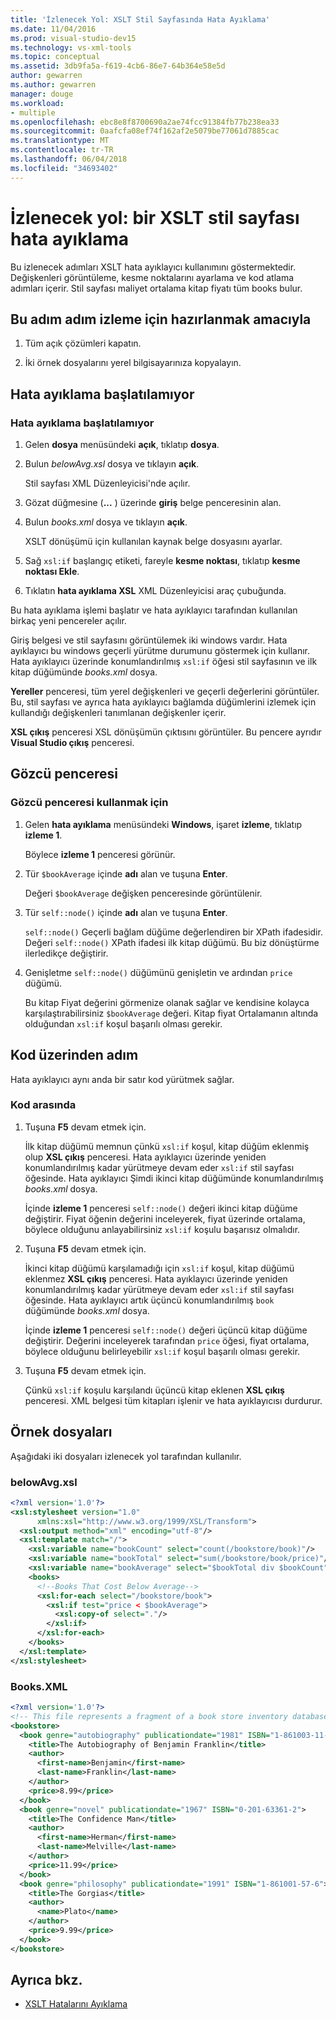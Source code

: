 ```yaml
---
title: 'İzlenecek Yol: XSLT Stil Sayfasında Hata Ayıklama'
ms.date: 11/04/2016
ms.prod: visual-studio-dev15
ms.technology: vs-xml-tools
ms.topic: conceptual
ms.assetid: 3db9fa5a-f619-4cb6-86e7-64b364e58e5d
author: gewarren
ms.author: gewarren
manager: douge
ms.workload:
- multiple
ms.openlocfilehash: ebc8e8f8700690a2ae74fcc91384fb77b238ea33
ms.sourcegitcommit: 0aafcfa08ef74f162af2e5079be77061d7885cac
ms.translationtype: MT
ms.contentlocale: tr-TR
ms.lasthandoff: 06/04/2018
ms.locfileid: "34693402"
---
```

# <a name="walkthrough-debug-an-xslt-style-sheet"></a>İzlenecek yol: bir XSLT stil sayfası hata ayıklama

Bu izlenecek adımları XSLT hata ayıklayıcı kullanımını göstermektedir. Değişkenleri görüntüleme, kesme noktalarını ayarlama ve kod atlama adımları içerir. Stil sayfası maliyet ortalama kitap fiyatı tüm books bulur.

## <a name="to-prepare-for-this-walkthrough"></a>Bu adım adım izleme için hazırlanmak amacıyla

1.  Tüm açık çözümleri kapatın.

2.  İki örnek dosyalarını yerel bilgisayarınıza kopyalayın.

## <a name="start-debugging"></a>Hata ayıklama başlatılamıyor

### <a name="to-start-debugging"></a>Hata ayıklama başlatılamıyor

1.  Gelen **dosya** menüsündeki **açık**, tıklatıp **dosya**.

2.  Bulun *belowAvg.xsl* dosya ve tıklayın **açık**.

     Stil sayfası XML Düzenleyicisi'nde açılır.

3.  Gözat düğmesine (**...** ) üzerinde **giriş** belge penceresinin alan.

4.  Bulun *books.xml* dosya ve tıklayın **açık**.

     XSLT dönüşümü için kullanılan kaynak belge dosyasını ayarlar.

5.  Sağ `xsl:if` başlangıç etiketi, fareyle **kesme noktası**, tıklatıp **kesme noktası Ekle**.

6.  Tıklatın **hata ayıklama XSL** XML Düzenleyicisi araç çubuğunda.

Bu hata ayıklama işlemi başlatır ve hata ayıklayıcı tarafından kullanılan birkaç yeni pencereler açılır.

Giriş belgesi ve stil sayfasını görüntülemek iki windows vardır. Hata ayıklayıcı bu windows geçerli yürütme durumunu göstermek için kullanır. Hata ayıklayıcı üzerinde konumlandırılmış `xsl:if` öğesi stil sayfasının ve ilk kitap düğümünde *books.xml* dosya.

**Yereller** penceresi, tüm yerel değişkenleri ve geçerli değerlerini görüntüler. Bu, stil sayfası ve ayrıca hata ayıklayıcı bağlamda düğümlerini izlemek için kullandığı değişkenleri tanımlanan değişkenler içerir.

**XSL çıkış** penceresi XSL dönüşümün çıktısını görüntüler. Bu pencere ayrıdır **Visual Studio çıkış** penceresi.

## <a name="watch-window"></a>Gözcü penceresi

### <a name="to-use-the-watch-window"></a>Gözcü penceresi kullanmak için

1.  Gelen **hata ayıklama** menüsündeki **Windows**, işaret **izleme**, tıklatıp **izleme 1**.

     Böylece **izleme 1** penceresi görünür.

2.  Tür `$bookAverage` içinde **adı** alan ve tuşuna **Enter**.

     Değeri `$bookAverage` değişken penceresinde görüntülenir.

3.  Tür `self::node()` içinde **adı** alan ve tuşuna **Enter**.

     `self::node()` Geçerli bağlam düğüme değerlendiren bir XPath ifadesidir. Değeri `self::node()` XPath ifadesi ilk kitap düğümü. Bu biz dönüştürme ilerledikçe değiştirir.

4.  Genişletme `self::node()` düğümünü genişletin ve ardından `price` düğümü.

     Bu kitap Fiyat değerini görmenize olanak sağlar ve kendisine kolayca karşılaştırabilirsiniz `$bookAverage` değeri. Kitap fiyat Ortalamanın altında olduğundan `xsl:if` koşul başarılı olması gerekir.

## <a name="step-through-the-code"></a>Kod üzerinden adım
 Hata ayıklayıcı aynı anda bir satır kod yürütmek sağlar.

### <a name="to-step-through-the-code"></a>Kod arasında

1.  Tuşuna **F5** devam etmek için.

     İlk kitap düğümü memnun çünkü `xsl:if` koşul, kitap düğüm eklenmiş olup **XSL çıkış** penceresi. Hata ayıklayıcı üzerinde yeniden konumlandırılmış kadar yürütmeye devam eder `xsl:if` stil sayfası öğesinde. Hata ayıklayıcı Şimdi ikinci kitap düğümünde konumlandırılmış *books.xml* dosya.

     İçinde **izleme 1** penceresi `self::node()` değeri ikinci kitap düğüme değiştirir. Fiyat öğenin değerini inceleyerek, fiyat üzerinde ortalama, böylece olduğunu anlayabilirsiniz `xsl:if` koşulu başarısız olmalıdır.

2.  Tuşuna **F5** devam etmek için.

     İkinci kitap düğümü karşılamadığı için `xsl:if` koşul, kitap düğümü eklenmez **XSL çıkış** penceresi. Hata ayıklayıcı üzerinde yeniden konumlandırılmış kadar yürütmeye devam eder `xsl:if` stil sayfası öğesinde. Hata ayıklayıcı artık üçüncü konumlandırılmış `book` düğümünde *books.xml* dosya.

     İçinde **izleme 1** penceresi `self::node()` değeri üçüncü kitap düğüme değiştirir. Değerini inceleyerek tarafından `price` öğesi, fiyat ortalama, böylece olduğunu belirleyebilir `xsl:if` koşul başarılı olması gerekir.

3.  Tuşuna **F5** devam etmek için.

     Çünkü `xsl:if` koşulu karşılandı üçüncü kitap eklenen **XSL çıkış** penceresi. XML belgesi tüm kitapları işlenir ve hata ayıklayıcısı durdurur.

## <a name="sample-files"></a>Örnek dosyaları

Aşağıdaki iki dosyaları izlenecek yol tarafından kullanılır.

### <a name="belowavgxsl"></a>belowAvg.xsl

```xml
<?xml version='1.0'?>
<xsl:stylesheet version="1.0"
      xmlns:xsl="http://www.w3.org/1999/XSL/Transform">
  <xsl:output method="xml" encoding="utf-8"/>
  <xsl:template match="/">
    <xsl:variable name="bookCount" select="count(/bookstore/book)"/>
    <xsl:variable name="bookTotal" select="sum(/bookstore/book/price)"/>
    <xsl:variable name="bookAverage" select="$bookTotal div $bookCount"/>
    <books>
      <!--Books That Cost Below Average-->
      <xsl:for-each select="/bookstore/book">
        <xsl:if test="price < $bookAverage">
          <xsl:copy-of select="."/>
        </xsl:if>
      </xsl:for-each>
    </books>
  </xsl:template>
</xsl:stylesheet>
```

### <a name="booksxml"></a>Books.XML

```xml
<?xml version='1.0'?>
<!-- This file represents a fragment of a book store inventory database -->
<bookstore>
  <book genre="autobiography" publicationdate="1981" ISBN="1-861003-11-0">
    <title>The Autobiography of Benjamin Franklin</title>
    <author>
      <first-name>Benjamin</first-name>
      <last-name>Franklin</last-name>
    </author>
    <price>8.99</price>
  </book>
  <book genre="novel" publicationdate="1967" ISBN="0-201-63361-2">
    <title>The Confidence Man</title>
    <author>
      <first-name>Herman</first-name>
      <last-name>Melville</last-name>
    </author>
    <price>11.99</price>
  </book>
  <book genre="philosophy" publicationdate="1991" ISBN="1-861001-57-6">
    <title>The Gorgias</title>
    <author>
      <name>Plato</name>
    </author>
    <price>9.99</price>
  </book>
</bookstore>
```

## <a name="see-also"></a>Ayrıca bkz.

- [XSLT Hatalarını Ayıklama](../xml-tools/debugging-xslt.md)